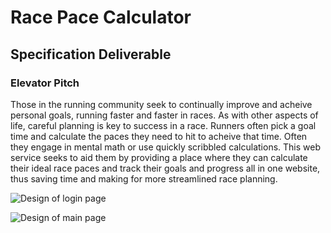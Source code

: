 # Race Pace Calculator

## Specification Deliverable
### Elevator Pitch
Those in the running community seek to continually improve and acheive personal goals, running faster and faster in races. As with other aspects of life, careful planning is key to success in a race. Runners often pick a goal time and calculate the paces they need to hit to acheive that time. Often they engage in mental math or use quickly scribbled calculations. This web service seeks to aid them by providing a place where they can calculate their ideal race paces and track their goals and progress all in one website, thus saving time and making for more streamlined race planning.

![Design of login page]([https://photos.google.com/photo/AF1QipPEoNfRgb8LG70APqUhMOQR-WZGEYn0Ova83BlE](https://photos.google.com/photo/AF1QipNoAXbPC79O7aVHxTeCBcfOQGIH7iq9S5GYauWB))

![Design of main page](https://photos.google.com/photo/AF1QipPEoNfRgb8LG70APqUhMOQR-WZGEYn0Ova83BlE)
